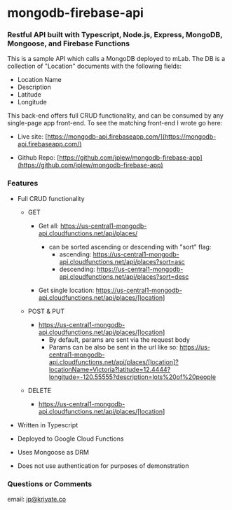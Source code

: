 # mongodb-firebase-api

### Restful API built with Typescript, Node.js, Express, MongoDB, Mongoose, and Firebase Functions

This is a sample API which calls a MongoDB deployed to mLab. The DB is a collection of "Location" documents with the following fields:

* Location Name
* Description
* Latitude
* Longitude

This back-end offers full CRUD functionality, and can be consumed by any single-page app front-end. To see the matching front-end I wrote go here:

* Live site: [https://mongodb-api.firebaseapp.com/](https://mongodb-api.firebaseapp.com/)

* Github Repo: [https://github.com/jplew/mongodb-firebase-app](https://github.com/jplew/mongodb-firebase-app)

### Features

* Full CRUD functionality

  * GET

    * Get all: https://us-central1-mongodb-api.cloudfunctions.net/api/places/

      * can be sorted ascending or descending with "sort" flag:
        * ascending: https://us-central1-mongodb-api.cloudfunctions.net/api/places?sort=asc
        * descending: https://us-central1-mongodb-api.cloudfunctions.net/api/places?sort=desc

    * Get single location: https://us-central1-mongodb-api.cloudfunctions.net/api/places/[location]

  * POST & PUT

    * https://us-central1-mongodb-api.cloudfunctions.net/api/places/[location]
      * By default, params are sent via the request body
      * Params can be also be sent in the url like so: https://us-central1-mongodb-api.cloudfunctions.net/api/places/[location]?locationName=Victoria?latitude=12.4444?longitude=-120.55555?description=lots%20of%20people

  * DELETE
    * https://us-central1-mongodb-api.cloudfunctions.net/api/places/[location]

* Written in Typescript
* Deployed to Google Cloud Functions
* Uses Mongoose as DRM
* Does not use authentication for purposes of demonstration

### Questions or Comments

email: jp@kriyate.co
